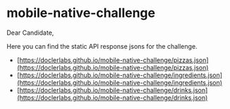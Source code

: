 # mobile-native-challenge

Dear Candidate,

Here you can find the static API response jsons for the challenge.

* [https://doclerlabs.github.io/mobile-native-challenge/pizzas.json](https://doclerlabs.github.io/mobile-native-challenge/pizzas.json)
* [https://doclerlabs.github.io/mobile-native-challenge/ingredients.json](https://doclerlabs.github.io/mobile-native-challenge/ingredients.json)
* [https://doclerlabs.github.io/mobile-native-challenge/drinks.json](https://doclerlabs.github.io/mobile-native-challenge/drinks.json)
